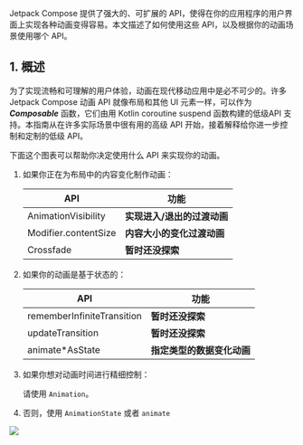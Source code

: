 Jetpack Compose 提供了强大的、可扩展的 API，使得在你的应用程序的用户界面上实现各种动画变得容易。本文描述了如何使用这些 API，以及根据你的动画场景使用哪个 API。


## 1. 概述

为了实现流畅和可理解的用户体验，动画在现代移动应用中是必不可少的。许多 Jetpack Compose 动画 API 就像布局和其他 UI 元素一样，可以作为 ***Composable*** 函数，它们由用 Kotlin coroutine suspend 函数构建的低级API 支持。本指南从在许多实际场景中很有用的高级 API 开始，接着解释给你进一步控制和定制的低级 API。

下面这个图表可以帮助你决定使用什么 API 来实现你的动画。


1.  如果你正在为布局中的内容变化制作动画：

    | API | 功能|
    | ----| ----|
    | AnimationVisibility | **实现进入/退出的过渡动画** |
    | Modifier.contentSize | **内容大小的变化过渡动画** |
    | Crossfade | **暂时还没探索** |

2. 如果你的动画是基于状态的：

    | API | 功能|
    | ----| ----|
    | rememberInfiniteTransition | **暂时还没探索** |
    | updateTransition | **暂时还没探索** |
    | animate*AsState | **指定类型的数据变化动画** |

3. 如果你想对动画时间进行精细控制：

    请使用 `Animation`。

5. 否则，使用 `AnimationState` 或者 `animate`


<img src = "../../../assets/animation/overview/demo.svg">